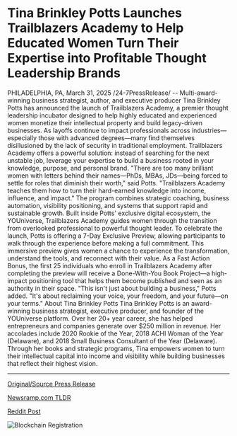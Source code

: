 # Tina Brinkley Potts Launches Trailblazers Academy to Help Educated Women Turn Their Expertise into Profitable Thought Leadership Brands

PHILADELPHIA, PA, March 31, 2025 /24-7PressRelease/ -- Multi-award-winning business strategist, author, and executive producer Tina Brinkley Potts has announced the launch of Trailblazers Academy, a premier thought leadership incubator designed to help highly educated and experienced women monetize their intellectual property and build legacy-driven businesses.  As layoffs continue to impact professionals across industries—especially those with advanced degrees—many find themselves disillusioned by the lack of security in traditional employment. Trailblazers Academy offers a powerful solution: instead of searching for the next unstable job, leverage your expertise to build a business rooted in your knowledge, purpose, and personal brand.  "There are too many brilliant women with letters behind their names—PhDs, MBAs, JDs—being forced to settle for roles that diminish their worth," said Potts. "Trailblazers Academy teaches them how to turn their hard-earned knowledge into income, influence, and impact."  The program combines strategic coaching, business automation, visibility positioning, and systems that support rapid and sustainable growth. Built inside Potts' exclusive digital ecosystem, the YOUniverse, Trailblazers Academy guides women through the transition from overlooked professional to powerful thought leader.  To celebrate the launch, Potts is offering a 7-Day Exclusive Preview, allowing participants to walk through the experience before making a full commitment. This immersive preview gives women a chance to experience the transformation, understand the tools, and reconnect with their value.  As a Fast Action Bonus, the first 25 individuals who enroll in Trailblazers Academy after completing the preview will receive a Done-With-You Book Project—a high-impact positioning tool that helps them become published and seen as an authority in their space.  "This isn't just about building a business," Potts added. "It's about reclaiming your voice, your freedom, and your future—on your terms."  About Tina Brinkley Potts Tina Brinkley Potts is an award-winning business strategist, executive producer, and founder of the YOUniverse platform. Over her 20+ year career, she has helped entrepreneurs and companies generate over $250 million in revenue. Her accolades include 2020 Rookie of the Year, 2018 ACHI Woman of the Year (Delaware), and 2018 Small Business Consultant of the Year (Delaware). Through her books and strategic programs, Tina empowers women to turn their intellectual capital into income and visibility while building businesses that reflect their highest vision. 

---

[Original/Source Press Release](https://www.24-7pressrelease.com/press-release/521197/tina-brinkley-potts-launches-trailblazers-academy-to-help-educated-women-turn-their-expertise-into-profitable-thought-leadership-brands)
                    

[Newsramp.com TLDR](https://newsramp.com/curated-news/tina-brinkley-potts-launches-trailblazers-academy-to-empower-educated-women-in-building-legacy-driven-businesses/c3d58768b2fd73f69ddb47791870156c) 

 



[Reddit Post](https://www.reddit.com/r/StartupBusinessNews/comments/1jnxkj9/tina_brinkley_potts_launches_trailblazers_academy/) 



![Blockchain Registration](https://cdn.newsramp.app/24-7PressRelease/qrcode/253/31/minte8I9.webp)